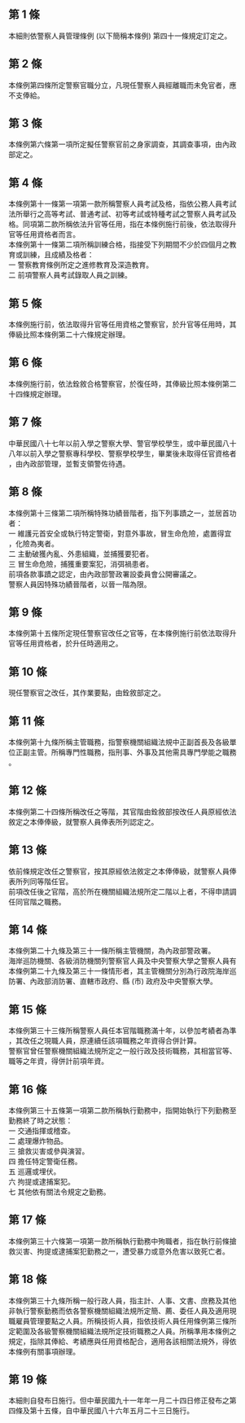 第 1 條
-------
本細則依警察人員管理條例 (以下簡稱本條例) 第四十一條規定訂定之。

第 2 條
-------
本條例第四條所定警察官職分立，凡現任警察人員經離職而未免官者，應  
不支俸給。

第 3 條
-------
本條例第六條第一項所定擬任警察官前之身家調查，其調查事項，由內政  
部定之。

第 4 條
-------
本條例第十一條第一項第一款所稱警察人員考試及格，指依公務人員考試  
法所舉行之高等考試、普通考試、初等考試或特種考試之警察人員考試及  
格。同項第二款所稱依法升官等任用，指在本條例施行前後，依法取得升  
官等任用資格者而言。  
本條例第十一條第二項所稱訓練合格，指接受下列期間不少於四個月之教  
育或訓練，且成績及格者：  
一  警察教育條例所定之進修教育及深造教育。  
二  前項警察人員考試錄取人員之訓練。

第 5 條
-------
本條例施行前，依法取得升官等任用資格之警察官，於升官等任用時，其  
俸級比照本條例第二十六條規定辦理。

第 6 條
-------
本條例施行前，依法銓敘合格警察官，於復任時，其俸級比照本條例第二  
十四條規定辦理。

第 7 條
-------
中華民國八十七年以前入學之警察大學、警官學校學生，或中華民國八十  
八年以前入學之警察專科學校、警察學校學生，畢業後未取得任官資格者  
，由內政部管理，並暫支領警佐待遇。

第 8 條
-------
本條例第十三條第二項所稱特殊功績晉階者，指下列事蹟之一，並居首功  
者：  
一  維護元首安全或執行特定警衛，對意外事故，冒生命危險，處置得宜  
    ，化險為夷者。  
二  主動破獲內亂、外患組織，並捕獲要犯者。  
三  冒生命危險，捕獲重要案犯，消弭禍患者。  
前項各款事蹟之認定，由內政部警政署設委員會公開審議之。  
警察人員因特殊功績晉階者，以晉一階為限。

第 9 條
-------
本條例第十五條所定現任警察官改任之官等，在本條例施行前依法取得升  
官等任用資格者，於升任時適用之。

第 10 條
--------
現任警察官之改任，其作業要點，由銓敘部定之。

第 11 條
--------
本條例第十九條所稱主管職務，指警察機關組織法規中正副首長及各級單  
位正副主管。所稱專門性職務，指刑事、外事及其他需具專門學能之職務  
。

第 12 條
--------
本條例第二十四條所稱改任之等階，其官階由銓敘部按改任人員原經依法  
敘定之本俸俸級，就警察人員俸表所列認定之。

第 13 條
--------
依前條規定改任之警察官，按其原經依法敘定之本俸俸級，就警察人員俸  
表所列同等階任官。  
前項改任後之官階，高於所在機關組織法規所定二階以上者，不得申請調  
任同官階之職務。

第 14 條
--------
本條例第二十九條及第三十一條所稱主管機關，為內政部警政署。  
海岸巡防機關、各級消防機關列警察官人員及中央警察大學之警察人員有  
本條例第二十九條及第三十一條情形者，其主管機關分別為行政院海岸巡  
防署、內政部消防署、直轄市政府、縣 (市) 政府及中央警察大學。

第 15 條
--------
本條例第三十三條所稱警察人員任本官階職務滿十年，以參加考績者為準  
，其改任之現職人員，原連續任該項職務之年資得合併計算。  
警察官曾任警察機關組織法規所定之一般行政及技術職務，其相當官等、  
職等之年資，得併計前項年資。

第 16 條
--------
本條例第三十五條第一項第二款所稱執行勤務中，指開始執行下列勤務至  
勤務終了時之狀態：  
一  交通指揮或稽查。  
二  處理爆炸物品。  
三  搶救災害或參與演習。  
四  擔任特定警衛任務。  
五  巡邏或埋伏。  
六  拘提或逮捕案犯。  
七  其他依有關法令規定之勤務。

第 17 條
--------
本條例第三十六條第一項第一款所稱執行勤務中殉職者，指在執行前條搶  
救災害、拘提或逮捕案犯勤務之一，遭受暴力或意外危害以致死亡者。

第 18 條
--------
本條例第三十九條所稱一般行政人員，指主計、人事、文書、庶務及其他  
非執行警察勤務而依各警察機關組織法規所定簡、薦、委任人員及適用現  
職雇員管理要點之人員。所稱技術人員，指依技術人員任用條例第三條所  
定範圍及各級警察機關組織法規所定技術職務之人員。所稱準用本條例之  
規定，指除其俸給、考績應與任用資格配合，適用各該相關法規外，得依  
本條例有關事項辦理。

第 19 條
--------
本細則自發布日施行。但中華民國九十一年年一月二十四日修正發布之第  
四條及第十五條，自中華民國八十六年五月二十三日施行。

